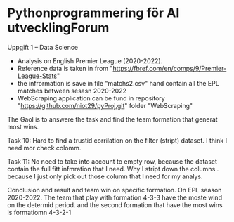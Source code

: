 # Pythonprogrammering för AI utvecklingForum
Uppgift 1 – Data Science

- Analysis on English Premier League (2020-2022). 
- Reference data is taken in from "https://fbref.com/en/comps/9/Premier-League-Stats"
- the infrormation is save in file "matchs2.csv" hand contain all the EPL matches between sesasn 2020-2022
- WebScraping application can be fund in repository "https://github.com/niot29/pyProj.git" folder "WebScraping"

The Gaol is to answere the task and find the team formation that generat most wins.

Task 10:
Hard to find a trustid corrilation on the filter (stript) dataset. I think I need mor check colomm.

Task 11:
No need to take into account to empty row, because the dataset contain the full fitt infmration that I need.
Why I stript down the columns . because I just only pick out those column that I need for my analys. 

Conclusion and result and team win on specific formation. On EPL season 2020-2022.
The team that play with formation 4-3-3 have the moste wind on the determid period.
and the second formation that have the most wins is formatiomn 4-3-2-1